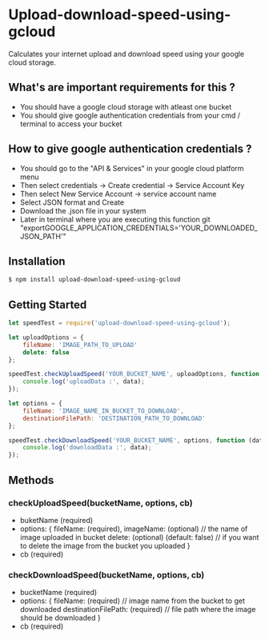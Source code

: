 # Upload-download-speed-using-gcloud

Calculates your internet upload and download speed using your google cloud storage.

## What's are important requirements for this ?
- You should have a google cloud storage with atleast one bucket
- You should give google authentication credentials from your cmd / terminal to access your bucket

## How to give google authentication credentials ?
- You should go to the "API & Services" in your google cloud platform menu
- Then select credentials -> Create credential -> Service Account Key
- Then select New Service Account -> service account name
- Select JSON format and Create
- Download the .json file in your system
- Later in terminal where you are executing this function git "exportGOOGLE_APPLICATION_CREDENTIALS='YOUR_DOWNLOADED_JSON_PATH'"

## Installation
```bash
$ npm install upload-download-speed-using-gcloud
```

## Getting Started
```js
let speedTest = require('upload-download-speed-using-gcloud');

let uploadOptions = {
    fileName: 'IMAGE_PATH_TO_UPLOAD'
    delete: false 
};

speedTest.checkUploadSpeed('YOUR_BUCKET_NAME', uploadOptions, function (data) {
    console.log('uploadData :', data);
});

let options = {
    fileName: 'IMAGE_NAME_IN_BUCKET_TO_DOWNLOAD',
    destinationFilePath: 'DESTINATION_PATH_TO_DOWNLOAD'
};

speedTest.checkDownloadSpeed('YOUR_BUCKET_NAME', options, function (data) {
    console.log('downloadData :', data);
});
```

## Methods 

### checkUploadSpeed(bucketName, options, cb)
- buketName (required)
- options: {
    fileName: (required),
    imageName: (optional) // the name of image uploaded in bucket
    delete: (optional) (default: false) // if you want to delete the image from the bucket you uploaded
    }
- cb (required)

### checkDownloadSpeed(bucketName, options, cb)
- bucketName (required)
- options: {
    fileName: (required) // image name from the bucket to get downloaded 
    destinationFilePath: (required) // file path where the image should be downloaded
    }
- cb (required)    
